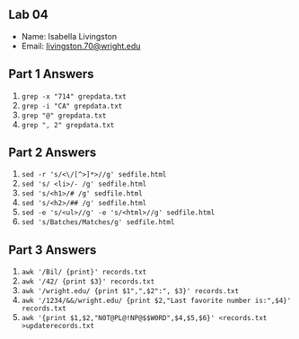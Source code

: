 ## Lab 04

- Name: Isabella Livingston
- Email: livingston.70@wright.edu

## Part 1 Answers

1. `grep -x "714" grepdata.txt `
2. `grep -i "CA" grepdata.txt`
3. `grep "@" grepdata.txt`
4. `grep ", 2" grepdata.txt `

## Part 2 Answers

1. `sed -r 's/<\/[^>]*>//g' sedfile.html`
2. `sed 's/ <li>/- /g' sedfile.html`
3. `sed 's/<h1>/# /g' sedfile.html`
4. `sed 's/<h2>/## /g' sedfile.html`
5. `sed -e 's/<ul>//g' -e 's/<html>//g' sedfile.html`
6. `sed 's/Batches/Matches/g' sedfile.html`

## Part 3 Answers

1. `awk '/Bil/ {print}' records.txt`
2. `awk '/42/ {print $3}' records.txt`
3. `awk '/wright.edu/ {print $1",",$2":", $3}' records.txt`
4. `awk '/1234/&&/wright.edu/ {print $2,"Last favorite number is:",$4}' records.txt`
5. `awk '{print $1,$2,"N0T@PL@!NP@$$W0RD",$4,$5,$6}' <records.txt >updaterecords.txt`
